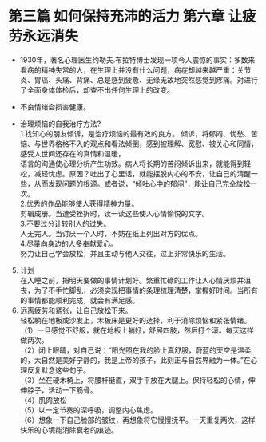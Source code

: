 # 第三篇 如何保持充沛的活力 第六章 让疲劳永远消失
- 1930年，著名心理医生约勒夫.布拉特博士发现一项令人震惊的事实：多数来看病的精神失常的人，在生理上并没有什么问题，病症却越来越严重：关节炎、胃癌、头痛、背痛、总是感到疲惫、无缘无故地突然感觉到疼痛。对进行了全面身体体检后，却查不出任何生理上的改变。   
- 不良情绪会损害健康。

- 治理烦恼的自我治疗方法?  
1.找知心的朋友倾诉，是治疗烦恼的最有效的良方。 
倾诉，将郁闷、忧愁、苦恼、与世界格格不入的观点和看法倾倒，感到被理解、宽慰、被关心和同情，感受人世间还存在的真情和温暖，  
语言的沟通使心理分析产生功效。病人将长期的苦闷倾诉出来，就能得到轻松，减轻忧虑。原因？吐出了心里话，就能摆脱内心的不安，让自己的清醒一些，从而发现问题的根源。或者说，“倾吐心中的郁闷”，能让自己完全放松一次。  
2.优秀的作品能够使人获得精神力量。  
剪辑成册。当遭受挫折时，读一读这些使人心情愉悦的文字。  
3.不要过分计较别人的过失。  
人无完人。当讨厌一个人时，不妨在纸上列出对方的优点。  
4.尽量向身边的人多奉献爱心。     
努力让自己学会放松，并且主动与他人交往，过上非常快乐的生活。  
5. 计划  
在入睡之前，把明天要做的事情计划好。繁重忙碌的工作让人心情厌烦并沮丧，为了不手忙脚乱，必须实现把事情的条理梳理清楚，掌握好时间。当所有的事情都能顺利完成，就会有满足感。  
6. 远离疲劳和紧张，让自己放松下来。  
轻松躺在地板或沙发上，木板床是更好的选择，利于消除烦恼和紧张情绪。  
（1）一旦感觉不舒服，就在地板上躺好，舒展四肢，然后打个滚。每天这样做两次。      
（2）闭上眼睛，对自己说：“阳光照在我的脸上真舒服，蔚蓝的天空是温柔的，大自然是美好宁静的，我是上帝的孩子，此刻正与自然界融为一体。”在心理反复默念这些句子。  
（3）坐在硬木椅上，将腰杆挺直，双手平放在大腿上。保持轻松的心情，伸伸脖子，活动一下筋骨。     
（4）肌肉放松  
（5）以一定节奏的深呼吸，调整内心焦虑。  
（6）想象一下自己脸部的皱纹，再想象将它慢慢抚平。一天重复两次，这样快乐的心境能消除衰老的痕迹。  